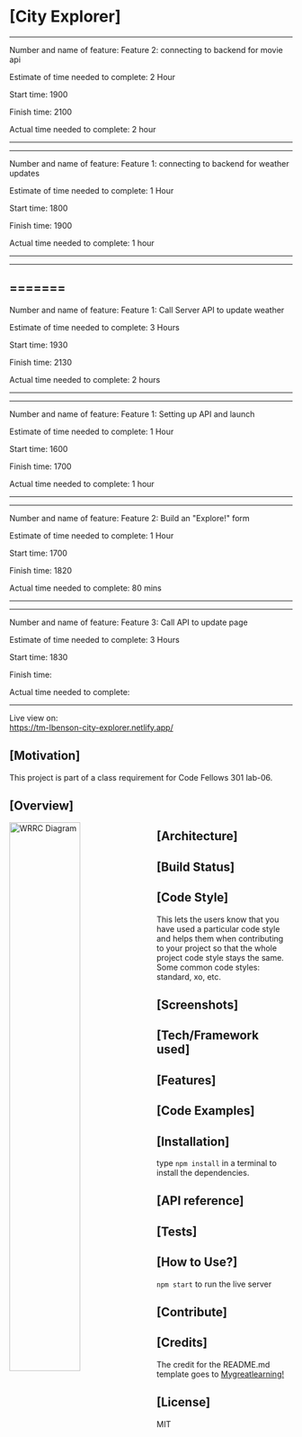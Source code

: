 # [City Explorer]


---

Number and name of feature: Feature 2: connecting to backend for movie api

Estimate of time needed to complete: 2 Hour

Start time: 1900

Finish time: 2100

Actual time needed to complete: 2 hour

---

---

Number and name of feature: Feature 1: connecting to backend for weather updates

Estimate of time needed to complete: 1 Hour

Start time: 1800

Finish time: 1900

Actual time needed to complete: 1 hour

---

---

=======
---------------------------------------
Number and name of feature: Feature 1: Call Server API to update weather

Estimate of time needed to complete: 3 Hours 

Start time: 1930

Finish time: 2130

Actual time needed to complete: 2 hours

---------------------------------------

---------------------------------------

Number and name of feature: Feature 1: Setting up API and launch

Estimate of time needed to complete: 1 Hour

Start time: 1600

Finish time: 1700

Actual time needed to complete: 1 hour

---

---

Number and name of feature: Feature 2: Build an "Explore!" form

Estimate of time needed to complete: 1 Hour

Start time: 1700

Finish time: 1820

Actual time needed to complete: 80 mins

---

---

Number and name of feature: Feature 3: Call API to update page

Estimate of time needed to complete: 3 Hours

Start time: 1830

Finish time:

Actual time needed to complete:

---

Live view on:  
https://tm-lbenson-city-explorer.netlify.app/

## [Motivation]

This project is part of a class requirement for Code Fellows 301 lab-06.

## [Overview]


<img src="https://github.com/tm-LBenson/city-explorer/blob/main/public/assets/WRRC-lab-06.png?raw=true"
     alt="WRRC Diagram"
     style="float: left; margin-right: 10px; width:50%" />
     
## [Architecture]

## [Build Status]

## [Code Style]

This lets the users know that you have used a particular code style and helps them when contributing to your project so that the whole project code style stays the same. Some common code styles: standard, xo, etc.

## [Screenshots]

## [Tech/Framework used]

## [Features]

## [Code Examples]

## [Installation]

type `npm install` in a terminal to install the dependencies.

## [API reference]

## [Tests]

## [How to Use?]

`npm start` to run the live server

## [Contribute]

## [Credits]

The credit for the README.md template goes to [Mygreatlearning!](https://www.mygreatlearning.com/blog/readme-file/#:~:text=The%20Readme%20file%20is%20often,about%20the%20patches%20or%20updates.)

## [License]

MIT
